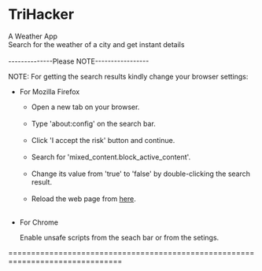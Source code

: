 # TriHacker
A Weather App<br>
Search for the weather of a city and get instant details <br>
<br>
--------------Please NOTE----------------- <br>
<p>NOTE: For getting the search results kindly change your browser settings:</p>
<ul>
<li> For Mozilla Firefox <br>
      <ul>
      <p><li>Open a new tab on your browser.</li> <br>
         <li>Type 'about:config' on the search bar.</li><br>
         <li>Click 'I accept the risk' button and continue.</li> <br>
         <li>Search for 'mixed_content.block_active_content'.</li> <br>
         <li>Change its value from 'true' to 'false' by double-clicking the search result.</li> <br>
         <li>Reload the web page from <a href="https://idiot-owl.github.io/TriHacker">here</a>.</li><br>
      </p>
      </ul>
</li>
<li> For Chrome <br>
<p> Enable unsafe scripts from the seach bar or from the setings. </p>
</li>
</ul>
 

===============================================================================
